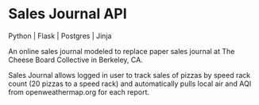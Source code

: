 # Sales Journal API

Python | Flask | Postgres | Jinja

An online sales journal modeled to replace paper sales journal at The Cheese Board Collective in Berkeley, CA.

Sales Journal allows logged in user to track sales of pizzas by speed rack count (20 pizzas to a speed rack) and automatically pulls local air and AQI from openweathermap.org for each report.